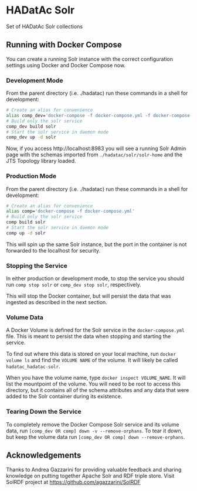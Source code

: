 # HADatAc Solr
Set of HADatAc Solr collections

## Running with Docker Compose
You can create a running Solr instance with the correct configuration settings using Docker and Docker Compose now.

### Development Mode
From the parent directory (i.e. ./hadatac) run these commands in a shell for development:

```bash
# Create an alias for convenience
alias comp_dev='docker-compose -f docker-compose.yml -f docker-compose.dev.yml'
# Build only the solr service
comp_dev build solr
# Start the solr service in daemon mode
comp_dev up -d solr
```

Now, if you access http://localhost:8983 you will see a running Solr Admin page with the schemas imported from `./hadatac/solr/solr-home` and the JTS Topology library loaded.

### Production Mode
From the parent directory (i.e. ./hadatac) run these commands in a shell for development:

```bash
# Create an alias for convenience
alias comp='docker-compose -f docker-compose.yml'
# Build only the solr service
comp build solr
# Start the solr service in daemon mode
comp up -d solr
```

This will spin up the same Solr instance, but the port in the container is not forwarded to the localhost for security.

### Stopping the Service
In either production or development mode, to stop the service you should run `comp stop solr` or `comp_dev stop solr`, respectively.

This will stop the Docker container, but will persist the data that was ingested as described in the next section.

### Volume Data
A Docker Volume is defined for the Solr service in the `docker-compose.yml` file. This is meant to persist the data when stopping and starting the service.

To find out where this data is stored on your local machine, run `docker volume ls` and find the `VOLUME NAME` of the volume. It will likely be called `hadatac_hadatac-solr`.

When you have the volume name, type `docker inspect VOLUME_NAME`. It will list the mountpoint of the volume. You will need to be root to access this directory, but it contains all of the schema attributes and any data that were added to the Solr container during its existence.

### Tearing Down the Service

To completely remove the Docker Compose Solr service and its volume data, run `[comp_dev OR comp] down -v --remove-orphans`. To tear it down, but keep the volume data run `[comp_dev OR comp] down --remove-orphans`.

## Acknowledgements

Thanks to Andrea Gazzarini for providing valuable feedback and sharing knowledge on putting together Apache Solr and RDF triple store. Visit SolRDF project at https://github.com/agazzarini/SolRDF
